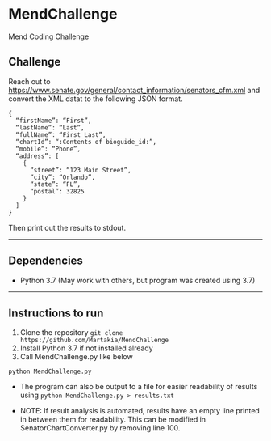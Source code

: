 # MendChallenge
Mend Coding Challenge

## Challenge

Reach out to https://www.senate.gov/general/contact_information/senators_cfm.xml and convert the XML datat to the following JSON format. 
```
{
  “firstName”: “First”,
  “lastName”: “Last”,
  “fullName”: “First Last”,
  “chartId”: “:Contents of bioguide_id:”,
  “mobile”: “Phone”,
  “address”: [
    {
      “street”: “123 Main Street”,
      “city”: “Orlando”,
      “state”: “FL”,
      “postal”: 32825
    }
  ]
}
```
Then print out the results to stdout. 

---
## Dependencies
* Python 3.7 (May work with others, but program was created using 3.7)
---
## Instructions to run

  1. Clone the repository
    ```
    git clone https://github.com/Martakia/MendChallenge
    ```
  2. Install Python 3.7 if not installed already
  3. Call MendChallenge.py like below
  ```
  python MendChallenge.py
  ```
  * The program can also be output to a file for easier readability of results using `python MendChallenge.py > results.txt`
  
  * NOTE: If result analysis is automated, results have an empty line printed in between them for readability. This can be modified in SenatorChartConverter.py by removing line 100.
